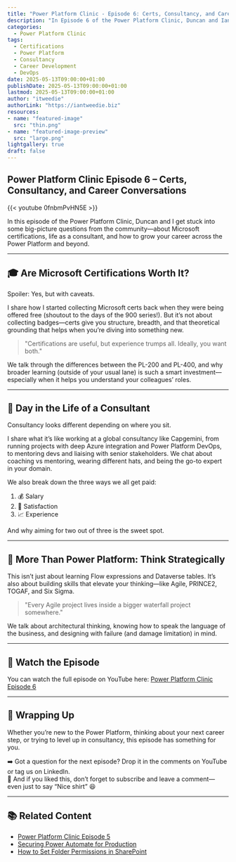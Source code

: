 ```yaml
---
title: "Power Platform Clinic - Episode 6: Certs, Consultancy, and Career Conversations"
description: "In Episode 6 of the Power Platform Clinic, Duncan and Ian dive into Microsoft certifications, consultancy life, and how to build a well-rounded career in the Power Platform space. They tackle real questions from the community and share their experiences from both ends of the consultant spectrum."
categories:
  - Power Platform Clinic
tags:
  - Certifications
  - Power Platform
  - Consultancy
  - Career Development
  - DevOps
date: 2025-05-13T09:00:00+01:00
publishDate: 2025-05-13T09:00:00+01:00
lastmod: 2025-05-13T09:00:00+01:00
author: "itweedie"
authorLink: "https://iantweedie.biz"
resources:
- name: "featured-image"
  src: "thin.png"
- name: "featured-image-preview"
  src: "large.png"
lightgallery: true
draft: false
---
```


## Power Platform Clinic Episode 6 – Certs, Consultancy, and Career Conversations

{{< youtube 0fnbmPvHN5E >}}

In this episode of the Power Platform Clinic, Duncan and I get stuck into some big-picture questions from the community—about Microsoft certifications, life as a consultant, and how to grow your career across the Power Platform and beyond.

---

## 🎓 Are Microsoft Certifications Worth It?

Spoiler: Yes, but with caveats.

I share how I started collecting Microsoft certs back when they were being offered free (shoutout to the days of the 900 series!). But it’s not about collecting badges—certs give you structure, breadth, and that theoretical grounding that helps when you’re diving into something new.

> "Certifications are useful, but experience trumps all. Ideally, you want both."

We talk through the differences between the PL-200 and PL-400, and why broader learning (outside of your usual lane) is such a smart investment—especially when it helps you understand your colleagues’ roles.

---

## 💼 Day in the Life of a Consultant

Consultancy looks different depending on where you sit.

I share what it’s like working at a global consultancy like Capgemini, from running projects with deep Azure integration and Power Platform DevOps, to mentoring devs and liaising with senior stakeholders. We chat about coaching vs mentoring, wearing different hats, and being the go-to expert in your domain.

We also break down the three ways we all get paid:

1. 💰 Salary  
2. 💚 Satisfaction  
3. 📈 Experience  

And why aiming for two out of three is the sweet spot.

---

## 🧠 More Than Power Platform: Think Strategically

This isn’t just about learning Flow expressions and Dataverse tables. It’s also about building skills that elevate your thinking—like Agile, PRINCE2, TOGAF, and Six Sigma.

> "Every Agile project lives inside a bigger waterfall project somewhere."

We talk about architectural thinking, knowing how to speak the language of the business, and designing with failure (and damage limitation) in mind.

---

## 🎥 Watch the Episode

You can watch the full episode on YouTube here: [Power Platform Clinic Episode 6](https://mars.mightora.io/yourls/ppc6)

---

## 🧩 Wrapping Up

Whether you’re new to the Power Platform, thinking about your next career step, or trying to level up in consultancy, this episode has something for you.

➡️ Got a question for the next episode? Drop it in the comments on YouTube or tag us on LinkedIn.  
💬 And if you liked this, don’t forget to subscribe and leave a comment—even just to say “Nice shirt” 😆

---

## 📚 Related Content

- [Power Platform Clinic Episode 5](https://techtweedie.github.io/posts/power-platform-clinic-episode-5/)
- [Securing Power Automate for Production](https://techtweedie.github.io/posts/securing-power-automate-for-production/)
- [How to Set Folder Permissions in SharePoint](https://techtweedie.github.io/posts/set-folder-permissions-in-sharepoint/)
